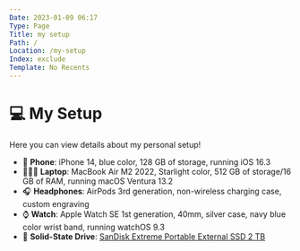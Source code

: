 ```yaml
---
Date: 2023-01-09 06:17
Type: Page
Title: my setup
Path: /
Location: /my-setup
Index: exclude
Template: No Recents
---
```


# 💻 My Setup

Here you can view details about my personal setup!

- 📱 **Phone**: iPhone 14, blue color, 128 GB of storage, running iOS 16.3
- 👨🏻‍💻 **Laptop**: MacBook Air M2 2022, Starlight color, 512 GB of storage/16 GB of RAM, running macOS Ventura 13.2
- 🎧 **Headphones**: AirPods 3rd generation, non-wireless charging case, custom engraving
- ⌚️ **Watch**: Apple Watch SE 1st generation, 40mm, silver case, navy blue color wrist band, running watchOS 9.3
- 💾 **Solid-State Drive**: [SanDisk Extreme Portable External SSD 2 TB](https://a.co/d/61rfm5Y)
